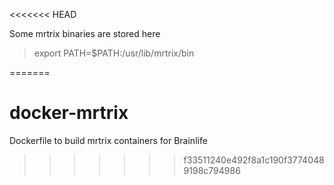 <<<<<<< HEAD

Some mrtrix binaries are stored here
> export PATH=$PATH:/usr/lib/mrtrix/bin

=======
# docker-mrtrix
Dockerfile to build mrtrix containers for Brainlife
>>>>>>> f33511240e492f8a1c190f37740489198c794986
